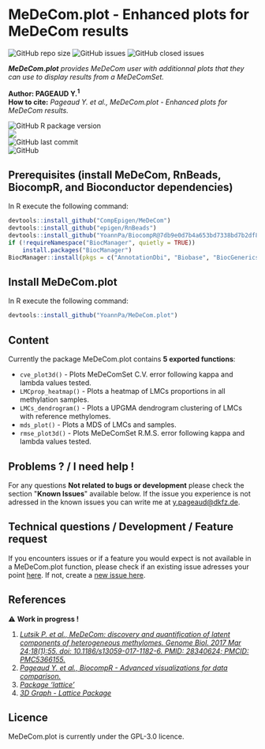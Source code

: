 # MeDeCom.plot - Enhanced plots for MeDeCom results

![GitHub repo size](https://img.shields.io/github/repo-size/YoannPa/MeDeCom.plot)
![GitHub issues](https://img.shields.io/github/issues-raw/YoannPa/MeDeCom.plot)
![GitHub closed issues](https://img.shields.io/github/issues-closed-raw/YoannPa/MeDeCom.plot)  

_**MeDeCom.plot** provides MeDeCom user with additionnal plots that they can use to display results from a MeDeComSet._  

**Author: PAGEAUD Y.<sup>1</sup>**  
**How to cite:** _Pageaud Y. et al., MeDeCom.plot - Enhanced plots for MeDeCom results._  

![GitHub R package version](https://img.shields.io/github/r-package/v/YoannPa/MeDeCom.plot?label=Package%20version&logo=RStudio&logoColor=white&style=for-the-badge)  
<img src="https://img.shields.io/static/v1?label=compatibility&message=4.2.0&color=blue&logo=R&logoColor=white&style=for-the-badge" />  
![GitHub last commit](https://img.shields.io/github/last-commit/YoannPa/MeDeCom.plot?logo=git&style=for-the-badge)  
![GitHub](https://img.shields.io/github/license/YoannPa/MeDeCom.plot?color=brightgreen&style=for-the-badge)  


## Prerequisites (install MeDeCom, RnBeads, BiocompR, and Bioconductor dependencies)
In R execute the following command:
```R
devtools::install_github("CompEpigen/MeDeCom")
devtools::install_github("epigen/RnBeads")
devtools::install_github("YoannPa/BiocompR@7db9e0d7b4a653bd7338bd7b2df8a91ae7d65955") # MeDeCom.plot was developed under this version of BioCompR.
if (!requireNamespace("BiocManager", quietly = TRUE))
    install.packages("BiocManager")
BiocManager::install(pkgs = c("AnnotationDbi", "Biobase", "BiocGenerics", "Biostrings", "FDb.InfiniumMethylation.hg19", "GenomeInfoDb", "GenomicFeatures", "GenomicRanges", "illuminaio", "methylumi", "minfi", "org.Hs.eg.db", "SummarizedExperiment", "TxDb.Hsapiens.UCSC.hg19.knownGene", "XVector"))
```

## Install MeDeCom.plot
In R execute the following command:
```R
devtools::install_github("YoannPa/MeDeCom.plot")
```

## Content
Currently the package MeDeCom.plot contains **5 exported functions**:

* `cve_plot3d()` - Plots MeDeComSet C.V. error following kappa and lambda values tested.  
* `LMCprop_heatmap()` - Plots a heatmap of LMCs proportions in all methylation samples.  
* `LMCs_dendrogram()` - Plots a UPGMA dendrogram clustering of LMCs with reference methylomes.  
* `mds_plot()` - Plots a MDS of LMCs and samples.  
* `rmse_plot3d()` - 	Plots MeDeComSet R.M.S. error following kappa and lambda values tested.  

## Problems ? / I need help !
For any questions **Not related to bugs or development** please check the section "**Known Issues**" available below. If the issue you experience is not adressed in the known issues you can write me at [y.pageaud@dkfz.de](y.pageaud@dkfz.de).

## Technical questions / Development / Feature request
If you encounters issues or if a feature you would expect is not available in a MeDeCom.plot function, please check if an existing issue adresses your point [here](https://github.com/YoannPa/MeDeCom.plot/issues/). If not, create a [new issue here](https://github.com/YoannPa/MeDeCom.plot/issues/new).  

## References
⚠️ **Work in progress !**  

1. [_Lutsik P. et al., MeDeCom: discovery and quantification of latent components of heterogeneous methylomes. Genome Biol. 2017 Mar 24;18(1):55. doi: 10.1186/s13059-017-1182-6. PMID: 28340624; PMCID: PMC5366155._](https://genomebiology.biomedcentral.com/articles/10.1186/s13059-017-1182-6)  
2. [_Pageaud Y. et al., BiocompR - Advanced visualizations for data comparison._](https://github.com/YoannPa/BiocompR)  
3. [_Package ‘lattice’_](https://cran.r-project.org/web/packages/lattice/lattice.pdf)  
4. [_3D Graph - Lattice Package_](https://myrcodes.blogspot.com/2015/10/3d-graph-lattice-package.html)  

## Licence
MeDeCom.plot is currently under the GPL-3.0 licence.  

